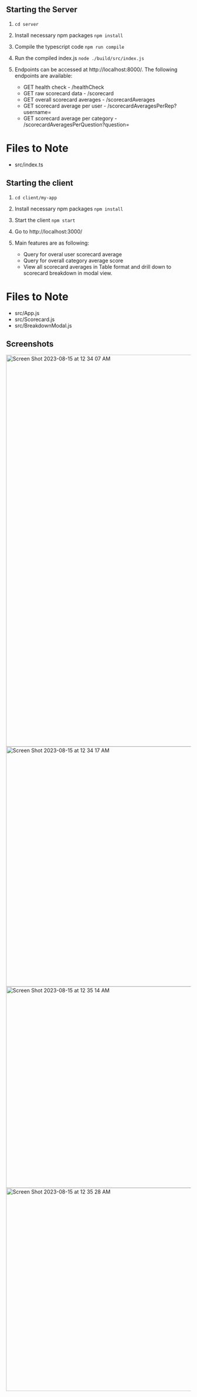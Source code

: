 ## Starting the Server

1. `cd server`

2. Install necessary npm packages `npm install`

3. Compile the typescript code `npm run compile`

4. Run the compiled index.js `node ./build/src/index.js`

5. Endpoints can be accessed at http://localhost:8000/.
   The following endpoints are available:

   - GET health check - /healthCheck
   - GET raw scorecard data - /scorecard
   - GET overall scorecard averages - /scorecardAverages
   - GET scorecard average per user - /scorecardAveragesPerRep?username=
   - GET scorecard average per category - /scorecardAveragesPerQuestion?question=

# Files to Note

- src/index.ts

## Starting the client

1. `cd client/my-app`

2. Install necessary npm packages `npm install`

3. Start the client `npm start`

4. Go to http://localhost:3000/

5. Main features are as following:
   - Query for overal user scorecard average
   - Query for overall category average score
   - View all scorecard averages in Table format and drill down to scorecard breakdown in modal view.

# Files to Note

- src/App.js
- src/Scorecard.js
- src/BreakdownModal.js


## Screenshots

<img width="1066" alt="Screen Shot 2023-08-15 at 12 34 07 AM" src="https://github.com/chaipedada/rillavoice/assets/29969961/4ec17acb-5beb-4ce0-be71-717279854f23">
<img width="653" alt="Screen Shot 2023-08-15 at 12 34 17 AM" src="https://github.com/chaipedada/rillavoice/assets/29969961/0aac616d-4896-4b64-bc18-457407220661">
<img width="548" alt="Screen Shot 2023-08-15 at 12 35 14 AM" src="https://github.com/chaipedada/rillavoice/assets/29969961/bace7905-ba79-47b5-b06a-3cc42c817593">
<img width="553" alt="Screen Shot 2023-08-15 at 12 35 28 AM" src="https://github.com/chaipedada/rillavoice/assets/29969961/8061cb51-e721-4af9-95dc-86a3b504132f">


